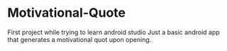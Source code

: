 # Motivational-Quote
First project while trying to learn android studio
Just a basic android app that generates a motivational quot upon opening.
